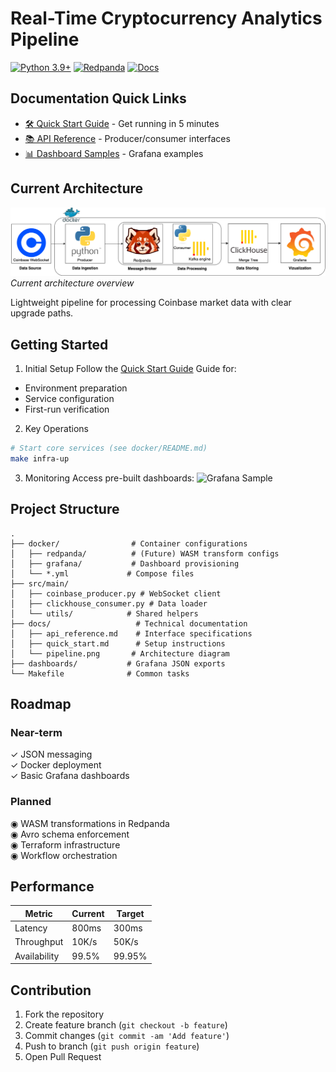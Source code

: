 # Real-Time Cryptocurrency Analytics Pipeline

[![Python 3.9+](https://img.shields.io/badge/python-3.9+-blue.svg)](https://www.python.org/downloads/) 
[![Redpanda](https://img.shields.io/badge/Streaming-Redpanda-ff69b4)](https://redpanda.com/)
[![Docs](https://img.shields.io/badge/Docs-API%20Reference-blueviolet)](docs/api_reference.md)

## Documentation Quick Links
- [🛠️ Quick Start Guide](docs/quick_start.md) - Get running in 5 minutes
- [📚 API Reference](docs/api_reference.md) - Producer/consumer interfaces
- [📊 Dashboard Samples](dashboards/) - Grafana examples

## Current Architecture
![Pipeline Diagram](https://github.com/AIZharau/coinbase-realtime-analytics/blob/main/docs/images/pipeline.png)  
*Current architecture overview*

Lightweight pipeline for processing Coinbase market data with clear upgrade paths.

## Getting Started

1. Initial Setup
Follow the [Quick Start Guide](docs/quick_start.md) Guide for:
- Environment preparation
- Service configuration
- First-run verification

2. Key Operations
```bash
# Start core services (see docker/README.md)
make infra-up
```

3. Monitoring
Access pre-built dashboards:
![Grafana Sample](dashboards/dash.png)

## Project Structure

```
.
├── docker/                # Container configurations
│   ├── redpanda/          # (Future) WASM transform configs
│   ├── grafana/           # Dashboard provisioning
│   └── *.yml             # Compose files
├── src/main/
│   ├── coinbase_producer.py # WebSocket client
│   ├── clickhouse_consumer.py # Data loader
│   └── utils/            # Shared helpers
├── docs/                   # Technical documentation
│   ├── api_reference.md    # Interface specifications
│   ├── quick_start.md      # Setup instructions
│   └── pipeline.png       # Architecture diagram
├── dashboards/           # Grafana JSON exports
└── Makefile              # Common tasks
```

## Roadmap

### Near-term
✓ JSON messaging  
✓ Docker deployment  
✓ Basic Grafana dashboards  

### Planned
◉ WASM transformations in Redpanda  
◉ Avro schema enforcement  
◉ Terraform infrastructure  
◉ Workflow orchestration  


## Performance

| Metric          | Current | Target |
|----------------|---------|--------|
| Latency        | 800ms   | 300ms  |
| Throughput     | 10K/s   | 50K/s  |
| Availability   | 99.5%   | 99.95% |

## Contribution

1. Fork the repository
2. Create feature branch (`git checkout -b feature`)
3. Commit changes (`git commit -am 'Add feature'`)
4. Push to branch (`git push origin feature`)
5. Open Pull Request